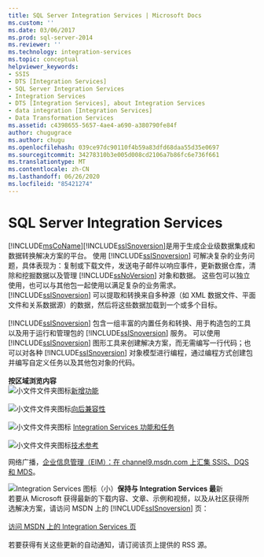 ```yaml
---
title: SQL Server Integration Services | Microsoft Docs
ms.custom: ''
ms.date: 03/06/2017
ms.prod: sql-server-2014
ms.reviewer: ''
ms.technology: integration-services
ms.topic: conceptual
helpviewer_keywords:
- SSIS
- DTS [Integration Services]
- SQL Server Integration Services
- Integration Services
- DTS [Integration Services], about Integration Services
- data integration [Integration Services]
- Data Transformation Services
ms.assetid: c4398655-5657-4ae4-a690-a380790fe84f
author: chugugrace
ms.author: chugu
ms.openlocfilehash: 039ce97dc90110f4b59a83dfd68daa55d35e0697
ms.sourcegitcommit: 34278310b3e005d008cd2106a7b86fc6e736f661
ms.translationtype: MT
ms.contentlocale: zh-CN
ms.lasthandoff: 06/26/2020
ms.locfileid: "85421274"
---
```

# <a name="sql-server-integration-services"></a>SQL Server Integration Services
  
[!INCLUDE[msCoName](../includes/msconame-md.md)][!INCLUDE[ssISnoversion](../includes/ssisnoversion-md.md)]是用于生成企业级数据集成和数据转换解决方案的平台。 使用 [!INCLUDE[ssISnoversion](../includes/ssisnoversion-md.md)] 可解决复杂的业务问题，具体表现为：复制或下载文件，发送电子邮件以响应事件，更新数据仓库，清除和挖掘数据以及管理 [!INCLUDE[ssNoVersion](../includes/ssnoversion-md.md)] 对象和数据。 这些包可以独立使用，也可以与其他包一起使用以满足复杂的业务需求。 [!INCLUDE[ssISnoversion](../includes/ssisnoversion-md.md)] 可以提取和转换来自多种源（如 XML 数据文件、平面文件和关系数据源）的数据，然后将这些数据加载到一个或多个目标。<br /><br /> [!INCLUDE[ssISnoversion](../includes/ssisnoversion-md.md)] 包含一组丰富的内置任务和转换、用于构造包的工具以及用于运行和管理包的 [!INCLUDE[ssISnoversion](../includes/ssisnoversion-md.md)] 服务。 可以使用 [!INCLUDE[ssISnoversion](../includes/ssisnoversion-md.md)] 图形工具来创建解决方案，而无需编写一行代码；也可以对各种 [!INCLUDE[ssISnoversion](../includes/ssisnoversion-md.md)] 对象模型进行编程，通过编程方式创建包并编写自定义任务以及其他包对象的代码。<br /><br /> **按区域浏览内容**<br /> ![小文件文件夹图标](media/filefolder-small.gif "小文件文件夹图标")[新增功能](what-s-new-in-integration-services-in-sql-server-2016.md)<br /><br /> ![小文件文件夹图标](media/filefolder-small.gif "小文件文件夹图标")[向后兼容性](integration-services-backward-compatibility.md)<br /><br /> ![小文件文件夹图标](media/filefolder-small.gif "小文件文件夹图标") [Integration Services 功能和任务](../../2014/integration-services/integration-services-features-and-tasks.md)<br /><br /> ![小文件文件夹图标](media/filefolder-small.gif "小文件文件夹图标")[技术参考](../../2014/integration-services/technical-reference-integration-services.md)  
  
 网络广播，[企业信息管理（EIM）：在 channel9.msdn.com 上汇集 SSIS、DQS 和 MDS](https://go.microsoft.com/fwlink/?LinkId=258672)。  
  
![Integration Services 图标（小）](media/dts-16.gif "集成服务图标（小）")**保持与 Integration Services 最**新  <br /> 若要从 Microsoft 获得最新的下载内容、文章、示例和视频，以及从社区获得所选解决方案，请访问 MSDN 上的 [!INCLUDE[ssISnoversion](../includes/ssisnoversion-md.md)] 页：<br /><br /> [访问 MSDN 上的 Integration Services 页](https://go.microsoft.com/fwlink/?LinkId=136655)<br /><br /> 若要获得有关这些更新的自动通知，请订阅该页上提供的 RSS 源。  
  
  

